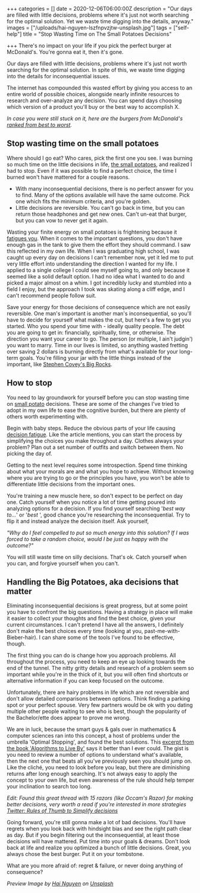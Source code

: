 +++
categories = []
date = 2020-12-06T06:00:00Z
description = "Our days are filled with little decisions, problems where it's just not worth searching for the optimal solution. Yet we waste time digging into the details, anyway."
images = ["/uploads/hai-nguyen-lszfnpvzjtw-unsplash.jpg"]
tags = ["self-help"]
title = "Stop Wasting Time on The Small Potatoes Decisions"

+++
There's no impact on your life if you pick the perfect burger at McDonald's. You're gonna eat it, then it's gone.

Our days are filled with little decisions, problems where it's just not worth searching for the optimal solution. In spite of this, we waste time digging into the details for inconsequential issues.

The internet has compounded this wasted effort by giving you access to an entire world of possible choices, alongside nearly infinite resources to research and over-analyze any decision. You can spend days choosing which version of a product you'll buy or the best way to accomplish X.

_In case you were still stuck on it, here are the burgers from McDonald's_ [_ranked from best to worst_](https://www.insider.com/the-best-and-worst-burgers-at-mcdonalds-ranked-2019-11)_._

## Stop wasting time on the small potatoes

Where should I go eat? Who cares, pick the first one you see. I was burning so much time on the little decisions in life, [the small potatoes](https://grammarist.com/idiom/small-potatoes/), and realized I had to stop. Even if it was possible to find a perfect choice, the time I burned won't have mattered for a couple reasons.

* With many inconsequential decisions, there is no perfect answer for you to find. Many of the options available will have the same outcome. Pick one which fits the minimum criteria, and you're golden.
* Little decisions are reversible. You can't go back in time, but you can return those headphones and get new ones. Can't un-eat that burger, but you can vow to never get it again.

Wasting your finite energy on small potatoes is frightening because it [fatigues you](https://en.wikipedia.org/wiki/Decision_fatigue). When it comes to the important questions, you don't have enough gas in the tank to give them the effort they should command. I saw this reflected in my own life. When I was graduating high school, I was caught up every day on decisions I can't remember now, yet it led me to put very little effort into understanding the direction I wanted for my life. I applied to a single college I could see myself going to, and only because it seemed like a solid default option. I had no idea what I wanted to do and picked a major almost on a whim. I got incredibly lucky and stumbled into a field I enjoy, but the approach I took was skating along a cliff edge, and I can't recommend people follow suit.

Save your energy for those decisions of consequence which are not easily reversible. One man's important is another man's inconsequential, so you'll have to decide for yourself what makes the cut, but here's a few to get you started. Who you spend your time with - ideally quality people. The debt you are going to get in: financially, spiritually, time, or otherwise. The direction you want your career to go. The person (or multiple, I ain't judgin') you want to marry. Time in our lives is limited, so anything wasted fretting over saving 2 dollars is burning directly from what's available for your long-term goals. You're filling your jar with the little things instead of the important, like [Stephen Covey's Big Rocks](https://livingsimplyinalandofplenty.com/coveys-big-rocks/).

## How to stop

You need to lay groundwork for yourself before you can stop wasting time on [small potato](https://grammarist.com/idiom/small-potatoes/) decisions. These are some of the changes I've tried to adopt in my own life to ease the cognitive burden, but there are plenty of others worth experimenting with.

Begin with baby steps. Reduce the obvious parts of your life causing [decision fatigue](https://blog.rescuetime.com/decision-fatigue/). Like the article mentions, you can start the process by simplifying the choices you make throughout a day. Clothes always your problem? Plan out a set number of outfits and switch between them. No picking the day of.

Getting to the next level requires some introspection. Spend time thinking about what your morals are and what you hope to achieve. Without knowing where you are trying to go or the principles you have, you won't be able to differentiate little decisions from the important ones.

You're training a new muscle here, so don't expect to be perfect on day one. Catch yourself when you notice a lot of time getting poured into analyzing options for a decision. If you find yourself searching '_best way to..._' or '_best <x>_', good chance you're researching the inconsequential. Try to flip it and instead analyze the decision itself. Ask yourself,

_"Why do I feel compelled to put so much energy into this solution? If I was forced to take a random choice, would I be just as happy with the outcome?"_

You will still waste time on silly decisions. That's ok. Catch yourself when you can, and forgive yourself when you can't.

## Handling the Big Potatoes, aka decisions that matter

Eliminating inconsequential decisions is great progress, but at some point you have to confront the big questions. Having a strategy in place will make it easier to collect your thoughts and find the best choice, given your current circumstances. I can't pretend I have all the answers, I definitely don't make the best choices every time (looking at you, past-me-with-Bieber-hair). I can share some of the tools I've found to be effective, though.

The first thing you can do is change how you approach problems. All throughout the process, you need to keep an eye up looking towards the end of the tunnel. The nitty gritty details and research of a problem seem so important while you're in the thick of it, but you will often find shortcuts or alternative information if you can keep focused on the outcome.

Unfortunately, there are hairy problems in life which are not reversible and don't allow detailed comparisons between options. Think finding a parking spot or your perfect spouse. Very few partners would be ok with you dating multiple other people waiting to see who is best, though the popularity of the Bachelor/ette does appear to prove me wrong.

We are in luck, because the smart guys & gals over in mathematics & computer sciences ran into this concept, a host of problems under the umbrella 'Optimal Stopping', and found the best solutions. This [excerpt from the book 'Algorithms to Live By'](https://medium.com/galleys/optimal-stopping-45c54da6d8d0) says it better than I ever could. The gist is you need to review a number of options to understand what's available, then the next one that beats all you've previously seen you should jump on. Like the cliché, you need to look before you leap, but there are diminishing returns after long enough searching. It's not always easy to apply the concept to your own life, but even awareness of the rule should help temper your inclination to search too long.

_Edit: Found this great thread with 15 razors (like Occam's Razor) for making better decisions, very worth a read if you're interested in more strategies_ [_Twitter: Rules of Thumb to Simplify decisions_](https://twitter.com/george__mack/status/1350513143387189248 "Twitter: Rules of Thumb to Simplify decisions")

Going forward, you're still gonna make a lot of bad decisions. You'll have regrets when you look back with hindsight bias and see the right path clear as day. But if you begin filtering out the inconsequential, at least those decisions will have mattered. Put time into your goals & dreams. Don't look back at life and realize you optimized a bunch of little decisions. Great, you always chose the best burger. Put it on your tombstone.

What are you more afraid of: regret & failure, or never doing anything of consequence?

_Preview Image by_ [_Hai Nguyen_](https://unsplash.com/@wssb495?utm_source=unsplash&utm_medium=referral&utm_content=creditCopyText) _on_ [_Unsplash_](https://unsplash.com/s/photos/potatoes?utm_source=unsplash&utm_medium=referral&utm_content=creditCopyText)